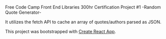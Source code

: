 Free Code Camp Front End Libraries 300hr Certification Project #1
-Random Quote Generator-

It utilizes the fetch API to cache an array of quotes/authors parsed as JSON.

This project was bootstrapped with [Create React App](https://github.com/facebook/create-react-app).

